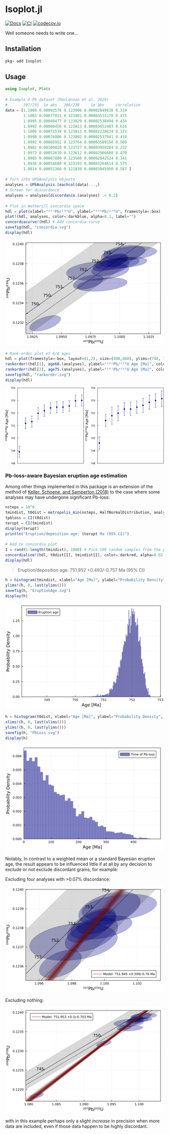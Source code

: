 # Isoplot.jl
[![Docs][docs-dev-img]][docs-dev-url]
[![CI][ci-img]][ci-url]
[![codecov.io][codecov-img]][codecov-url]

Well someone needs to write one...

## Installation
```Julia
pkg> add Isoplot
```

## Usage

```julia
using Isoplot, Plots

# Example U-Pb dataset (MacLennan et al. 2020)
#       207/235  1σ abs   206/238     1σ abs     correlation
data = [1.1009 0.00093576 0.123906 0.00002849838 0.319
        1.1003 0.00077021 0.123901 0.00003531178 0.415
        1.0995 0.00049477 0.123829 0.00002538494 0.434
        1.0992 0.00060456 0.123813 0.00003652483 0.616
        1.1006 0.00071539 0.123813 0.00002228634 0.321
        1.0998 0.00076986 0.123802 0.00002537941 0.418
        1.0992 0.00065952 0.123764 0.00003589156 0.509
        1.0981 0.00109810 0.123727 0.00003959264 0.232
        1.0973 0.00052670 0.123612 0.00002966688 0.470
        1.0985 0.00087880 0.123588 0.00002842524 0.341
        1.0936 0.00054680 0.123193 0.00003264614 0.575
        1.0814 0.00051366 0.121838 0.00003045950 0.587 ]

# Turn into UPbAnalysis objects
analyses = UPbAnalysis.(eachcol(data)...,)
# Screen for discordance
analyses = analyses[discordance.(analyses) .< 0.2]

# Plot in Wetherill concordia space
hdl = plot(xlabel="²⁰⁷Pb/²³⁵U", ylabel="²⁰⁶Pb/²³⁸U", framestyle=:box)
plot!(hdl, analyses, color=:darkblue, alpha=0.3, label="")
concordiacurve!(hdl) # Add concordia curve
savefig(hdl, "concordia.svg")
display(hdl)
```
![svg](examples/concordia.svg)

```julia
# Rank-order plot of 6/8 ages
hdl = plot(framestyle=:box, layout=(1,2), size=(800,400), ylims=(748, 754))
rankorder!(hdl[1], age68.(analyses), ylabel="²⁰⁶Pb/²³⁸U Age [Ma]", color=:darkblue, mscolor=:darkblue)
rankorder!(hdl[2], age75.(analyses), ylabel="²⁰⁷Pb/²³⁵U Age [Ma]", color=:darkblue, mscolor=:darkblue)
savefig(hdl, "rankorder.svg")
display(hdl)
```
![svg](examples/rankorder.svg)

### Pb-loss-aware Bayesian eruption age estimation
Among other things implemented in this package is an extension of the method of [Keller, Schoene, and Samperton (2018)](https://doi.org/10.7185/geochemlet.1826) to the case where some analyses may have undergone significant Pb-loss:
```julia
nsteps = 10^6
tmindist, t0dist = metropolis_min(nsteps, HalfNormalDistribution, analyses; burnin=10^4)
tpbloss = CI(t0dist)
terupt = CI(tmindist)
display(terupt)
println("Eruption/deposition age: $terupt Ma (95% CI)")

# Add to concordia plot
I = rand(1:length(tmindist), 1000) # Pick 100 random samples from the posterior distribution
concordialine!(hdl, t0dist[I], tmindist[I], color=:darkred, alpha=0.02, label="Model: $terupt Ma") # Add to Concordia plot
display(hdl)
```
> Eruption/deposition age: 751.952 +0.493/-0.757 Ma (95% CI)

```julia
h = histogram(tmindist, xlabel="Age [Ma]", ylabel="Probability Density", normalize=true, label="Eruption age", color=:darkblue, alpha=0.65, linealpha=0.1, framestyle=:box)
ylims!(h, 0, last(ylims()))
savefig(h, "EruptionAge.svg")
display(h)
```
![svg](examples/eruptionage.svg)

```julia
h = histogram(t0dist, xlabel="Age [Ma]", ylabel="Probability Density", normalize=true, label="Time of Pb-loss", color=:darkblue, alpha=0.65, linealpha=0.1, framestyle=:box)
xlims!(h, 0, last(xlims()))
ylims!(h, 0, last(ylims()))
savefig(h, "PbLoss.svg")
display(h)
```
![svg](examples/pbloss.svg)

Notably, In contrast to a weighted mean or a standard Bayesian eruption age, the result appears to be influenced little if at all by any decision to exclude or not exclude discordant grains, for example:

Excluding four analyses with >0.07% discordance:

![svg](examples/concordiascreened.svg)

Excluding nothing:

![svg](examples/concordiaall.svg)

with in this example perhaps only a slight _increase_ in precision when more data are included, even if those data happen to be highly discordant.

[docs-dev-img]: https://img.shields.io/badge/docs-dev-blue.svg
[docs-dev-url]: https://JuliaGeochronology.github.io/Isoplot.jl/dev/
[ci-img]: https://github.com/JuliaGeochronology/Isoplot.jl/workflows/CI/badge.svg
[ci-url]: https://github.com/JuliaGeochronology/Isoplot.jl/actions/workflows/CI.yml
[codecov-img]: http://codecov.io/github/JuliaGeochronology/Isoplot.jl/coverage.svg?branch=main
[codecov-url]: http://app.codecov.io/github/JuliaGeochronology/Isoplot.jl?branch=main
